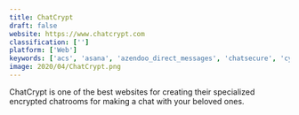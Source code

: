 ```yaml
---
title: ChatCrypt
draft: false 
website: https://www.chatcrypt.com
classification: ['']
platform: ['Web']
keywords: ['acs', 'asana', 'azendoo_direct_messages', 'chatsecure', 'cyph', 'dmail', 'inky', 'jibjab', 'm_for_ios', 'omgchat', 'otr.to', 'protonmail', 'riot.im', 'seald', 'taskeo', 'telegram', 'trello', 'voicemod_for_desktop', 'zchat']
image: 2020/04/ChatCrypt.png
---
```

ChatCrypt is one of the best websites for creating their specialized encrypted chatrooms for making a chat with your beloved ones.